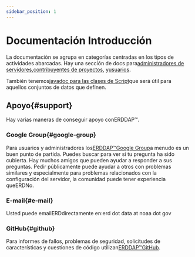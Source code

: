 ```yaml
---
sidebar_position: 1
---
```


# Documentación Introducción

La documentación se agrupa en categorías centradas en los tipos de actividades abarcadas. Hay una sección de docs para[administradores de servidores](/docs/category/server-administration/),[contribuyentes de proyectos](/docs/category/contributing/), y[usuarios](/docs/category/user/).

También tenemos[javadoc para las clases de Script](/docs/dokka/)que será útil para aquellos conjuntos de datos que definen.

## Apoyo{#support} 
Hay varias maneras de conseguir apoyo conERDDAP™.
### Google Group{#google-group} 
Para usuarios y administradores los[ERDDAP™Google Group](https://groups.google.com/g/erddap)a menudo es un buen punto de partida. Puedes buscar para ver si tu pregunta ha sido cubierta. Hay muchos amigos que pueden ayudar a responder a sus preguntas. Pedir públicamente puede ayudar a otros con problemas similares y especialmente para problemas relacionados con la configuración del servidor, la comunidad puede tener experiencia queERDNo.
### E-mail{#e-mail} 
Usted puede emailERDdirectamente en:erd dot data at noaa dot gov
### GitHub{#github} 
Para informes de fallos, problemas de seguridad, solicitudes de características y cuestiones de código utilizan[ERDDAP™GitHub](https://github.com/ERDDAP/erddap/).
